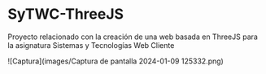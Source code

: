 # SyTWC-ThreeJS

Proyecto relacionado con la creación de una web basada en ThreeJS para la asignatura Sistemas y Tecnologías Web Cliente

![Captura](images/Captura de pantalla 2024-01-09 125332.png)
